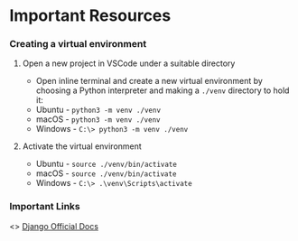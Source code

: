 # Important Resources

### Creating a virtual environment

1. Open a new project in VSCode under a suitable directory
    - Open inline terminal and create a new virtual environment by choosing a Python interpreter and making a `./venv` directory to hold it:
    - Ubuntu - `python3 -m venv ./venv`
    - macOS - `python3 -m venv ./venv`
    - Windows - `C:\> python3 -m venv ./venv`

    
2. Activate the virtual environment 
    - Ubuntu - `source ./venv/bin/activate`
    - macOS - `source ./venv/bin/activate`
    - Windows - `C:\> .\venv\Scripts\activate`

### Important Links

<>
    [Django Official Docs](https://docs.djangoproject.com/en/4.0/)<br>
